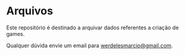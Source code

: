 ﻿# Arquivos 

Este repositório é destinado a arquivar dados referentes a criação de games.



Qualquer dúvida envie um email para werdelesmarcio@gmail.com.
